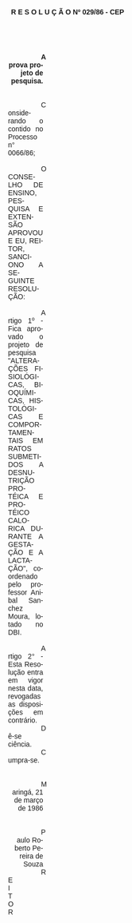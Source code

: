 <body lang=PT-BR style='tab-interval:36.0pt'>

<div class=Section1>

<p class=MsoNormal align=center style='text-align:center'><b style='mso-bidi-font-weight:
normal'><span style='font-family:Arial;mso-no-proof:yes'>R E S O L U Ç Ã O Nº
029/86 - CEP<o:p></o:p></span></b></p>

<p class=MsoNormal><span style='font-family:Arial;mso-no-proof:yes'><o:p>&nbsp;</o:p></span></p>

<p class=MsoNormal><b style='mso-bidi-font-weight:normal'><span
style='font-family:Arial;mso-no-proof:yes'><o:p>&nbsp;</o:p></span></b></p>

<p class=MsoNormal align=right style='margin-top:0cm;margin-right:225.95pt;
margin-bottom:0cm;margin-left:99.25pt;margin-bottom:.0001pt;text-align:right;
text-indent:49.6pt'><b style='mso-bidi-font-weight:normal'><span
style='font-family:Arial;mso-no-proof:yes'>Aprova projeto de pesquisa.<o:p></o:p></span></b></p>

<p class=MsoNormal style='margin-top:0cm;margin-right:225.95pt;margin-bottom:
0cm;margin-left:99.25pt;margin-bottom:.0001pt;text-align:justify;text-indent:
49.6pt'><span style='font-family:Arial;mso-no-proof:yes'><o:p>&nbsp;</o:p></span></p>

<p class=MsoNormal style='margin-top:0cm;margin-right:225.95pt;margin-bottom:
0cm;margin-left:99.25pt;margin-bottom:.0001pt;text-align:justify;text-indent:
49.6pt'><span style='font-family:Arial;mso-no-proof:yes'><o:p>&nbsp;</o:p></span></p>

<p class=MsoNormal style='margin-top:0cm;margin-right:225.95pt;margin-bottom:
0cm;margin-left:99.25pt;margin-bottom:.0001pt;text-align:justify;text-indent:
49.6pt'><span style='font-family:Arial;mso-no-proof:yes'>Considerando o contido
no Processo n° 0066/86;<o:p></o:p></span></p>

<p class=MsoNormal style='margin-top:0cm;margin-right:225.95pt;margin-bottom:
0cm;margin-left:99.25pt;margin-bottom:.0001pt;text-align:justify;text-indent:
49.6pt'><span style='font-family:Arial;mso-no-proof:yes'><o:p>&nbsp;</o:p></span></p>

<p class=MsoNormal style='margin-top:0cm;margin-right:225.95pt;margin-bottom:
0cm;margin-left:99.25pt;margin-bottom:.0001pt;text-align:justify;text-indent:
49.6pt'><span style='font-family:Arial;mso-no-proof:yes'>O CONSELHO DE ENSINO,
PESQUISA E EXTENSÃO APROVOU E EU, REITOR, SANCIONO A SEGUINTE RESOLUÇÃO:<o:p></o:p></span></p>

<p class=MsoNormal style='margin-top:0cm;margin-right:225.95pt;margin-bottom:
0cm;margin-left:99.25pt;margin-bottom:.0001pt;text-align:justify;text-indent:
49.6pt'><span style='font-family:Arial;mso-no-proof:yes'><o:p>&nbsp;</o:p></span></p>

<p class=MsoNormal style='margin-top:0cm;margin-right:225.95pt;margin-bottom:
0cm;margin-left:99.25pt;margin-bottom:.0001pt;text-align:justify;text-indent:
49.6pt'><span style='font-family:Arial;mso-no-proof:yes'>Artigo 1º - Fica
aprovado o projeto de pesquisa &quot;ALTERAÇÕES FISIOLÓGICAS, BIOQUÍMICAS,
HISTOLÓGICAS E COMPORTAMENTAIS <st1:PersonName ProductID="EM RATOS SUBMETIDOS A"
w:st="on">EM RATOS SUBMETIDOS A</st1:PersonName> DESNUTRIÇÃO PROTÉICA E PROTÉICO
CALORICA DURANTE A GESTAÇÃO E A LACTAÇÃO&quot;, coordenado pelo professor
Anibal Sanchez Moura, lotado no DBI.<o:p></o:p></span></p>

<p class=MsoNormal style='margin-top:0cm;margin-right:225.95pt;margin-bottom:
0cm;margin-left:99.25pt;margin-bottom:.0001pt;text-align:justify;text-indent:
49.6pt'><span style='font-family:Arial;mso-no-proof:yes'><o:p>&nbsp;</o:p></span></p>

<p class=MsoNormal style='margin-top:0cm;margin-right:225.95pt;margin-bottom:
0cm;margin-left:99.25pt;margin-bottom:.0001pt;text-align:justify;text-indent:
49.6pt'><span style='font-family:Arial;mso-no-proof:yes'>Artigo 2° - Esta Resolução
entra em vigor nesta data, revogadas as disposições em contrário.<o:p></o:p></span></p>

<p class=MsoNormal style='margin-top:0cm;margin-right:225.95pt;margin-bottom:
0cm;margin-left:99.25pt;margin-bottom:.0001pt;text-align:justify;text-indent:
49.6pt'><span style='font-family:Arial;mso-no-proof:yes'>Dê-se ciência.<o:p></o:p></span></p>

<p class=MsoNormal style='margin-top:0cm;margin-right:225.95pt;margin-bottom:
0cm;margin-left:99.25pt;margin-bottom:.0001pt;text-align:justify;text-indent:
49.6pt'><span style='font-family:Arial;mso-no-proof:yes'>Cumpra-se.<o:p></o:p></span></p>

<p class=MsoNormal style='margin-top:0cm;margin-right:225.95pt;margin-bottom:
0cm;margin-left:99.25pt;margin-bottom:.0001pt;text-align:justify;text-indent:
49.6pt'><span style='font-family:Arial;mso-no-proof:yes'><o:p>&nbsp;</o:p></span></p>

<p class=MsoNormal style='margin-top:0cm;margin-right:225.95pt;margin-bottom:
0cm;margin-left:99.25pt;margin-bottom:.0001pt;text-align:justify;text-indent:
49.6pt'><span style='font-family:Arial;mso-no-proof:yes'><o:p>&nbsp;</o:p></span></p>

<p class=MsoNormal align=right style='margin-top:0cm;margin-right:225.95pt;
margin-bottom:0cm;margin-left:99.25pt;margin-bottom:.0001pt;text-align:right;
text-indent:49.6pt'><span style='font-family:Arial;mso-no-proof:yes'>Maringá,
21 de março de 1986<o:p></o:p></span></p>

<p class=MsoNormal align=right style='margin-top:0cm;margin-right:225.95pt;
margin-bottom:0cm;margin-left:99.25pt;margin-bottom:.0001pt;text-align:right;
text-indent:49.6pt'><span style='font-family:Arial;mso-no-proof:yes'><o:p>&nbsp;</o:p></span></p>

<p class=MsoNormal align=right style='margin-top:0cm;margin-right:225.95pt;
margin-bottom:0cm;margin-left:99.25pt;margin-bottom:.0001pt;text-align:right;
text-indent:49.6pt'><span style='font-family:Arial;mso-no-proof:yes'><o:p>&nbsp;</o:p></span></p>

<p class=MsoNormal align=right style='margin-top:0cm;margin-right:225.95pt;
margin-bottom:0cm;margin-left:99.25pt;margin-bottom:.0001pt;text-align:right;
text-indent:49.6pt'><span style='font-family:Arial;mso-no-proof:yes'>Paulo
Roberto Pereira de Souza<o:p></o:p></span></p>

<p class=MsoNormal align=right style='margin-top:0cm;margin-right:282.65pt;
margin-bottom:0cm;margin-left:99.25pt;margin-bottom:.0001pt;text-align:right;
text-indent:49.6pt'><span style='font-family:Arial;mso-no-proof:yes'>REITOR<o:p></o:p></span></p>

</div>

</body>

